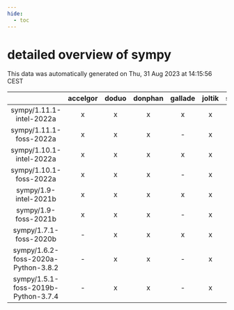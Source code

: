 ```yaml
---
hide:
  - toc
---
```


detailed overview of sympy
==========================


This data was automatically generated on Thu, 31 Aug 2023 at 14:15:56 CEST  

| |accelgor|doduo|donphan|gallade|joltik|skitty|swalot|victini|
| :---: | :---: | :---: | :---: | :---: | :---: | :---: | :---: | :---: |
|sympy/1.11.1-intel-2022a|x|x|x|x|x|x|x|x|
|sympy/1.11.1-foss-2022a|x|x|x|-|x|x|x|x|
|sympy/1.10.1-intel-2022a|x|x|x|x|x|x|x|x|
|sympy/1.10.1-foss-2022a|x|x|x|-|x|x|x|x|
|sympy/1.9-intel-2021b|x|x|x|x|x|x|x|x|
|sympy/1.9-foss-2021b|x|x|x|-|x|x|x|x|
|sympy/1.7.1-foss-2020b|-|x|x|x|x|x|x|x|
|sympy/1.6.2-foss-2020a-Python-3.8.2|-|x|x|-|x|x|x|x|
|sympy/1.5.1-foss-2019b-Python-3.7.4|-|x|x|-|x|x|x|x|
